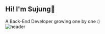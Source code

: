 ## Hi! I'm Sujung👋

A Back-End Developer growing one by one :)
<br>
![header](https://capsule-render.vercel.app/api?type=waving&color=auto&height=150&section=header&text=Sujung%20GitHub!&fontSize=40)


<!--
**sujung420/sujung420** is a ✨ _special_ ✨ repository because its `README.md` (this file) appears on your GitHub profile.

Here are some ideas to get you started:

- 🔭 I’m currently working on ...
- 🌱 I’m currently learning ...
- 👯 I’m looking to collaborate on ...
- 🤔 I’m looking for help with ...
- 💬 Ask me about ...
- 📫 How to reach me: ...
- 😄 Pronouns: ...
- ⚡ Fun fact: ...
-->
